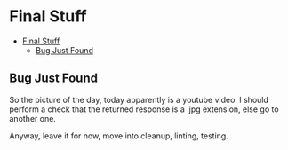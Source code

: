 # Final Stuff

- [Final Stuff](#final-stuff)
  - [Bug Just Found](#bug-just-found)

## Bug Just Found

So the picture of the day, today apparently is a youtube video.
I should perform a check that the returned response is a .jpg extension, else go to another one.  

Anyway, leave it for now, move into cleanup, linting, testing.
